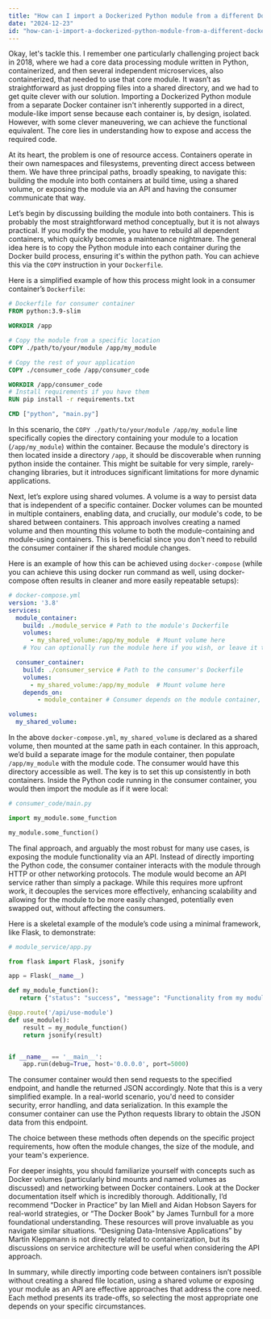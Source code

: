 ```yaml
---
title: "How can I import a Dockerized Python module from a different Docker container?"
date: "2024-12-23"
id: "how-can-i-import-a-dockerized-python-module-from-a-different-docker-container"
---
```


Okay, let's tackle this. I remember one particularly challenging project back in 2018, where we had a core data processing module written in Python, containerized, and then several independent microservices, also containerized, that needed to use that core module. It wasn’t as straightforward as just dropping files into a shared directory, and we had to get quite clever with our solution. Importing a Dockerized Python module from a separate Docker container isn't inherently supported in a direct, module-like import sense because each container is, by design, isolated. However, with some clever maneuvering, we can achieve the functional equivalent. The core lies in understanding how to expose and access the required code.

At its heart, the problem is one of resource access. Containers operate in their own namespaces and filesystems, preventing direct access between them. We have three principal paths, broadly speaking, to navigate this: building the module into both containers at build time, using a shared volume, or exposing the module via an API and having the consumer communicate that way.

Let’s begin by discussing building the module into both containers. This is probably the most straightforward method conceptually, but it is not always practical. If you modify the module, you have to rebuild all dependent containers, which quickly becomes a maintenance nightmare. The general idea here is to copy the Python module into each container during the Docker build process, ensuring it's within the python path. You can achieve this via the `COPY` instruction in your `Dockerfile`.

Here is a simplified example of how this process might look in a consumer container’s `Dockerfile`:

```dockerfile
# Dockerfile for consumer container
FROM python:3.9-slim

WORKDIR /app

# Copy the module from a specific location
COPY ./path/to/your/module /app/my_module

# Copy the rest of your application
COPY ./consumer_code /app/consumer_code

WORKDIR /app/consumer_code
# Install requirements if you have them
RUN pip install -r requirements.txt

CMD ["python", "main.py"]
```

In this scenario, the `COPY ./path/to/your/module /app/my_module` line specifically copies the directory containing your module to a location (`/app/my_module`) within the container. Because the module's directory is then located inside a directory `/app`, it should be discoverable when running python inside the container. This might be suitable for very simple, rarely-changing libraries, but it introduces significant limitations for more dynamic applications.

Next, let’s explore using shared volumes. A volume is a way to persist data that is independent of a specific container. Docker volumes can be mounted in multiple containers, enabling data, and crucially, our module's code, to be shared between containers. This approach involves creating a named volume and then mounting this volume to both the module-containing and module-using containers. This is beneficial since you don't need to rebuild the consumer container if the shared module changes.

Here is an example of how this can be achieved using `docker-compose` (while you can achieve this using docker run command as well, using docker-compose often results in cleaner and more easily repeatable setups):

```yaml
# docker-compose.yml
version: '3.8'
services:
  module_container:
    build: ./module_service # Path to the module's Dockerfile
    volumes:
      - my_shared_volume:/app/my_module  # Mount volume here
    # You can optionally run the module here if you wish, or leave it to run on-demand

  consumer_container:
    build: ./consumer_service # Path to the consumer's Dockerfile
    volumes:
      - my_shared_volume:/app/my_module  # Mount volume here
    depends_on:
        - module_container # Consumer depends on the module container, or at least needs that shared volume.

volumes:
  my_shared_volume:
```

In the above `docker-compose.yml`, `my_shared_volume` is declared as a shared volume, then mounted at the same path in each container. In this approach, we’d build a separate image for the module container, then populate `/app/my_module` with the module code. The consumer would have this directory accessible as well. The key is to set this up consistently in both containers.
Inside the Python code running in the consumer container, you would then import the module as if it were local:

```python
# consumer_code/main.py

import my_module.some_function

my_module.some_function()
```

The final approach, and arguably the most robust for many use cases, is exposing the module functionality via an API. Instead of directly importing the Python code, the consumer container interacts with the module through HTTP or other networking protocols. The module would become an API service rather than simply a package. While this requires more upfront work, it decouples the services more effectively, enhancing scalability and allowing for the module to be more easily changed, potentially even swapped out, without affecting the consumers.

Here is a skeletal example of the module’s code using a minimal framework, like Flask, to demonstrate:

```python
# module_service/app.py

from flask import Flask, jsonify

app = Flask(__name__)

def my_module_function():
   return {"status": "success", "message": "Functionality from my module was used"}

@app.route('/api/use-module')
def use_module():
    result = my_module_function()
    return jsonify(result)


if __name__ == '__main__':
    app.run(debug=True, host='0.0.0.0', port=5000)

```

The consumer container would then send requests to the specified endpoint, and handle the returned JSON accordingly. Note that this is a very simplified example. In a real-world scenario, you'd need to consider security, error handling, and data serialization. In this example the consumer container can use the Python requests library to obtain the JSON data from this endpoint.

The choice between these methods often depends on the specific project requirements, how often the module changes, the size of the module, and your team's experience.

For deeper insights, you should familiarize yourself with concepts such as Docker volumes (particularly bind mounts and named volumes as discussed) and networking between Docker containers. Look at the Docker documentation itself which is incredibly thorough. Additionally, I’d recommend “Docker in Practice” by Ian Miell and Aidan Hobson Sayers for real-world strategies, or “The Docker Book” by James Turnbull for a more foundational understanding. These resources will prove invaluable as you navigate similar situations. “Designing Data-Intensive Applications” by Martin Kleppmann is not directly related to containerization, but its discussions on service architecture will be useful when considering the API approach.

In summary, while directly importing code between containers isn’t possible without creating a shared file location, using a shared volume or exposing your module as an API are effective approaches that address the core need. Each method presents its trade-offs, so selecting the most appropriate one depends on your specific circumstances.
